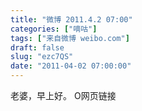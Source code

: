 ```yaml
---
title: "微博 2011.4.2 07:00"
categories: ["嘀咕"]
tags: ["来自微博 weibo.com"]
draft: false
slug: "ezc7QS"
date: "2011-04-02 07:00:00"
---
```


<p>老婆，早上好。 O网页链接 ​​​​</p>
